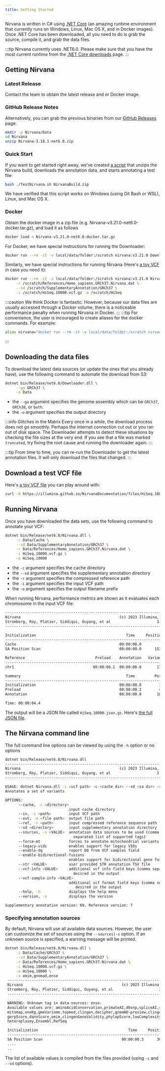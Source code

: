 ```yaml
---
title: Getting Started
---
```


Nirvana is written in C# using [.NET Core](https://www.microsoft.com/net/download/core) (an amazing runtime environment that currently runs on Windows, Linux, Mac OS X, and in Docker images). Once .NET Core has been downloaded, all you need to do is grab the source, compile it, and grab the data files.

:::tip
Nirvana currently uses .NET6.0. Please make sure that you have the most current runtime from the [.NET Core downloads](https://www.microsoft.com/net/download/core) page.
:::

## Getting Nirvana

### Latest Release
Contact the team to obtain the latest release and or Docker image.

### GitHub Release Notes

Alternatively, you can grab the previous binaries from our [GitHub Releases](https://github.com/Illumina/Nirvana/releases) page:

```bash
mkdir -p Nirvana/Data
cd Nirvana
unzip Nirvana-3.18.1-net6.0.zip
```

### Quick Start
If you want to get started right away, we've created [a script](TestNirvana.sh) that unzips the Nirvana build, downloads the annotation data, and starts annotating a test file:

```bash
bash ./TestNirvana.sh NirvanaBuild.zip
```
We have verified that this script works on Windows (using Git Bash or WSL), Linux, and Mac OS X.

### Docker

Obtain the docker image in a zip file (e.g. Nirvana-v3.21.0-net6.0-docker.tar.gz), and load it as follows

```bash
docker load < Nirvana-v3.21.0-net6.0-docker.tar.gz
```

For Docker, we have special instructions for running the Downloader:

```bash
docker run --rm -it -v local/data/folder:/scratch nirvana:v3.21.0 Downloader --ga GRCh37 -o /scratch
```

Similarly, we have special instructions for running Nirvana (Here's [a toy VCF](https://illumina.github.io/NirvanaDocumentation/files/HiSeq.10000.vcf.gz) in case you need it):

```bash
docker run --rm -it -v local/data/folder:/scratch nirvana:v3.21.0 Nirvana -c /scratch/Cache/ \
     -r /scratch/References/Homo_sapiens.GRCh37.Nirvana.dat \
     --sd /scratch/SupplementaryAnnotation/GRCh37 \
     -i /scratch/HiSeq.10000.vcf.gz -o /scratch/HiSeq
```
:::caution
We think Docker is fantastic. However, because our data files are usually accessed through a Docker volume, there is a noticeable performance penalty when running Nirvana in Docker.
:::
:::tip
For convenience, the user is incouraged to create aliases for the docker commands. For example:
```bash
alias nirvana="docker run --rm -it -v local/data/folder:/scratch nirvana:v3.21.0 Nirvana"
```
:::

## Downloading the data files

To download the latest data sources (or update the ones that you already have), use the following command to automate the download from S3:

```bash
dotnet bin/Release/net6.0/Downloader.dll \
     --ga GRCh37 \
     -o Data
```

* the `--ga` argument specifies the genome assembly which can be `GRCh37`, `GRCh38`, or `both`.
* the `-o` argument specifies the output directory

:::info Glitches in the Matrix
Every once in a while, the download process does not go smoothly. Perhaps the internet connection cut out or you ran out of disk space. The Downloader attempts to detect these situations by checking the file sizes at the very end. If you see that a file was marked `truncated`, try fixing the root cause and running the downloader again.
:::

:::tip
From time to time, you can re-run the Downloader to get the latest annotation files. It will only download the files that changed.
:::

## Download a test VCF file

Here's [a toy VCF file](https://illumina.github.io/NirvanaDocumentation/files/HiSeq.10000.vcf.gz) you can play around with:

```bash
curl -O https://illumina.github.io/NirvanaDocumentation/files/HiSeq.10000.vcf.gz
```

## Running Nirvana

Once you have downloaded the data sets, use the following command to annotate your VCF:

```bash
dotnet bin/Release/net6.0/Nirvana.dll \
     -c Data/Cache \
     --sd Data/SupplementaryAnnotation/GRCh37 \
     -r Data/References/Homo_sapiens.GRCh37.Nirvana.dat \
     -i HiSeq.10000.vcf.gz \
     -o HiSeq.10000
```

* the `-c` argument specifies the cache directory
* the `--sd` argument specifies the supplementary annotation directory
* the `-r` argument specifies the compressed reference path
* the `-i` argument specifies the input VCF path
* the `-o` argument specifies the output filename prefix

When running Nirvana, performance metrics are shown as it evaluates each chromosome in the input VCF file:

```bash
---------------------------------------------------------------------------
Nirvana                                             (c) 2023 Illumina, Inc.
Stromberg, Roy, Platzer, Siddiqui, Ouyang, et al                     3.21.0
---------------------------------------------------------------------------

Initialization                                         Time     Positions/s
---------------------------------------------------------------------------
Cache                                               00:00:00.0
SA Position Scan                                    00:00:00.0      153,634

Reference                                Preload    Annotation   Variants/s
---------------------------------------------------------------------------
chr1                                    00:00:00.2  00:00:00.8       11,873

Summary                                                Time         Percent
---------------------------------------------------------------------------
Initialization                                      00:00:00.0        1.5 %
Preload                                             00:00:00.2        4.9 %
Annotation                                          00:00:00.8       18.5 %

Time: 00:00:04.4
```

The output will be a JSON file called `HiSeq.10000.json.gz`. Here's [the full JSON file](https://illumina.github.io/NirvanaDocumentation/files/HiSeq.10000.json.gz).

## The Nirvana command line
The full command line options can be viewed by using the `-h` option or no options
```bash
dotnet bin/Release/net6.0/Nirvana.dll
---------------------------------------------------------------------------
Nirvana                                             (c) 2023 Illumina, Inc.
Stromberg, Roy, Platzer, Siddiqui, Ouyang, et al                     3.21.0
---------------------------------------------------------------------------

USAGE: dotnet Nirvana.dll -i <vcf path> -c <cache dir> --sd <sa dir> -r <ref path> -o <base output filename>
Annotates a set of variants

OPTIONS:
      --cache, -c <directory>
                             input cache directory
      --in, -i <path>        input VCF path
      --out, -o <file path>  output file path
      --ref, -r <path>       input compressed reference sequence path
      --sd <directory>       input supplementary annotation directory
      --sources, -s <VALUE>  annotation data sources to be used (comma
                               separated list of supported tags)
      --force-mt             forces to annotate mitochondrial variants
      --legacy-vids          enables support for legacy VIDs
      --enable-dq            report DQ from VCF samples field
      --enable-bidirectional-fusions
                             enables support for bidirectional gene fusions
      --str <VALUE>          user provided STR annotation TSV file
      --vcf-info <VALUE>     additional vcf info field keys (comma separated)
                               desired in the output
      --vcf-sample-info <VALUE>
                             additional vcf format field keys (comma separated)
                                desired in the output
      --help, -h             displays the help menu
      --version, -v          displays the version

Supplementary annotation version: 69, Reference version: 7
```
### Specifying annotation sources
By default, Nirvana will use all available data sources. However, the user can customize the set of sources using the `--sources|-s` option. If an unknown source is specified, a warning message will be printed.
```bash
dotnet bin/Release/net6.0/Nirvana.dll \
     -c Data/Cache/GRCh37 \
     --sd Data/SupplementaryAnnotation/GRCh37 \
     -r Data/References/Homo_sapiens.GRCh37.Nirvana.dat \
     -i HiSeq.10000.vcf.gz \
     -o HiSeq.10000 \
	 -s omim,gnomad,ense
 ---------------------------------------------------------------------------
 Nirvana                                             (c) 2023 Illumina, Inc.
 Stromberg, Roy, Platzer, Siddiqui, Ouyang, et al                     3.21.0
 ---------------------------------------------------------------------------

 WARNING: Unknown tag in data-sources: ense.
 Available values are: aminoAcidConservation,primateAI,dbsnp,spliceAI,revel,cosmic,clinvar,gnomad,
 mitomap,oneKg,gmeVariome,topmed,clingen,decipher,gnomAD-preview,clingenDosageSensitivityMap,
 gerpScore,dannScore,omim,clingenGeneValidity,phylopScore,lowComplexityRegion,refMinor,
 heteroplasmy,Ensembl,RefSeq

 Initialization                                         Time     Positions/s
 ---------------------------------------------------------------------------
 SA Position Scan                                    00:00:00.3      307,966
 ....
 ..
```
The list of available values is compiled from the files provided (using `-c` and `--sd` options).
